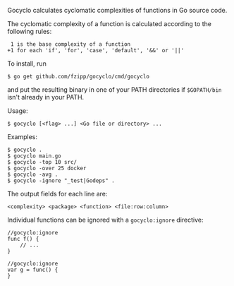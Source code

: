 Gocyclo calculates cyclomatic complexities of functions in Go source code.

The cyclomatic complexity of a function is calculated according to the
following rules:

     1 is the base complexity of a function
    +1 for each 'if', 'for', 'case', 'default', '&&' or '||'

To install, run

    $ go get github.com/fzipp/gocyclo/cmd/gocyclo

and put the resulting binary in one of your PATH directories if
`$GOPATH/bin` isn't already in your PATH.

Usage:

    $ gocyclo [<flag> ...] <Go file or directory> ...

Examples:

    $ gocyclo .
    $ gocyclo main.go
    $ gocyclo -top 10 src/
    $ gocyclo -over 25 docker
    $ gocyclo -avg .
    $ gocyclo -ignore "_test|Godeps" .

The output fields for each line are:

    <complexity> <package> <function> <file:row:column>

Individual functions can be ignored with a `gocyclo:ignore` directive:

    //gocyclo:ignore
    func f() {
        // ...
    }
    
    //gocyclo:ignore
    var g = func() {
    }
